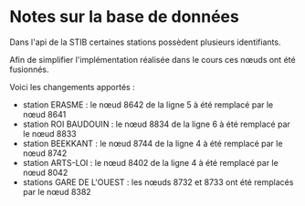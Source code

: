 # Notes sur la base de données

Dans l'api de la STIB certaines stations possèdent plusieurs identifiants.

Afin de simplifier l'implémentation réalisée dans le cours ces nœuds ont été fusionnés.

Voici les changements apportés : 

- station ERASME : le nœud 8642 de la ligne 5 à été remplacé par le nœud 8641
- station ROI BAUDOUIN : le nœud 8834 de la ligne 6 à été remplacé par le nœud 8833
- station BEEKKANT : le nœud 8744 de la ligne 4 à été remplacé par le nœud 8742
- station ARTS-LOI : le nœud 8402 de la ligne 4 à été remplacé par le nœud 8042
- stations GARE DE L'OUEST : les nœuds 8732 et 8733 ont été remplacés par le nœud 8382